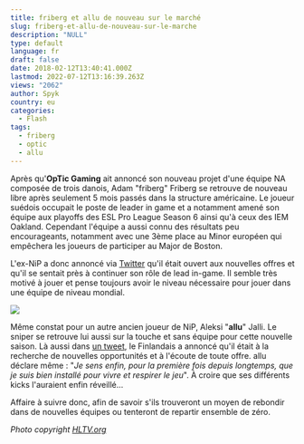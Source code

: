 ```yaml
---
title: friberg et allu de nouveau sur le marché
slug: friberg-et-allu-de-nouveau-sur-le-marche
description: "NULL"
type: default
language: fr
draft: false
date: 2018-02-12T13:40:41.000Z
lastmod: 2022-07-12T13:16:39.263Z
views: "2062"
author: Spyk
country: eu
categories:
  - Flash
tags:
  - friberg
  - optic
  - allu
---
```

Après qu'**OpTic Gaming** ait annoncé son nouveau projet d'une équipe NA composée de trois danois, Adam "friberg" Friberg⁠ se retrouve de nouveau libre après seulement 5 mois passés dans la structure américaine. Le joueur suédois occupait le poste de leader in game et a notamment amené son équipe aux playoffs des ESL Pro League Season 6 ainsi qu'à ceux des IEM Oakland. Cependant l'équipe a aussi connu des résultats peu encourageants, notamment avec une 3ème place au Minor européen qui empêchera les joueurs de participer au Major de Boston. 

L'ex-NiP a donc annoncé via [Twitter](http://www.twitlonger.com/show/n%5F1sqecli) qu'il était ouvert aux nouvelles offres et qu'il se sentait près à continuer son rôle de lead in-game. Il semble très motivé à jouer et pense toujours avoir le niveau nécessaire pour jouer dans une équipe de niveau mondial. 

![](/images/articles/5a813d0566f66/images/eNIah3xP3ifyTx0GsqDCSGuKAwM51PsIp4bbkeVj.jpeg)

Même constat pour un autre ancien joueur de NiP, Aleksi "**allu**" Jalli. Le sniper se retrouve lui aussi sur la touche et sans équipe pour cette nouvelle saison. Là aussi dans [un tweet](http://www.twitlonger.com/show/n%5F1sqe9nh), le Finlandais a annoncé qu'il était à la recherche de nouvelles opportunités et à l'écoute de toute offre. allu déclare même : "_Je sens enfin, pour la première fois depuis longtemps, que je suis bien installé pour vivre et respirer le jeu_". À croire que ses différents kicks l'auraient enfin réveillé...

Affaire à suivre donc, afin de savoir s'ils trouveront un moyen de rebondir dans de nouvelles équipes ou tenteront de repartir ensemble de zéro.

_Photo copyright [HLTV.org](https://HLTV.org)_
